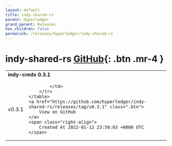 ```yaml
---
layout: default
title: indy-shared-rs
parent: Hyperledger
grand_parent: Releases
has_children: false
permalink: /releases/hyperledger/indy-shared-rs
---
```


# indy-shared-rs <span class="fs-3 right-align">[GitHub](https://github.com/hyperledger/indy-shared-rs){: .btn .mr-4 }</span>


<div>
    <table>
        <tr>
            <td colspan="2">
                <b>
                    indy-credx 0.3.1
                </b>
            </td>
        </tr>
        <tr>
            <td>
                <span class="chip">
                    v0.3.1
                </span>
            </td>
            <td>
                
            </td>
        </tr>
    </table>
    <a href="https://github.com/hyperledger/indy-shared-rs/releases/tag/v0.3.1" class=".btn">
        View on GitHub
    </a>
    <span class="right-align">
        Created At 2022-01-12 23:50:03 +0000 UTC
    </span>
</div>

